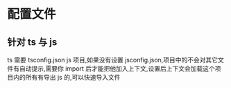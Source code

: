 # 配置文件

## 针对 ts 与 js

ts 需要 tsconfig.json
js 项目,如果没有设置 jsconfig.json,项目中的不会对其它文件有自动提示,需要你 import 后才能把他加入上下文,设置后上下文会加载这个项目内的所有有导出 js 的,可以快速导入文件
